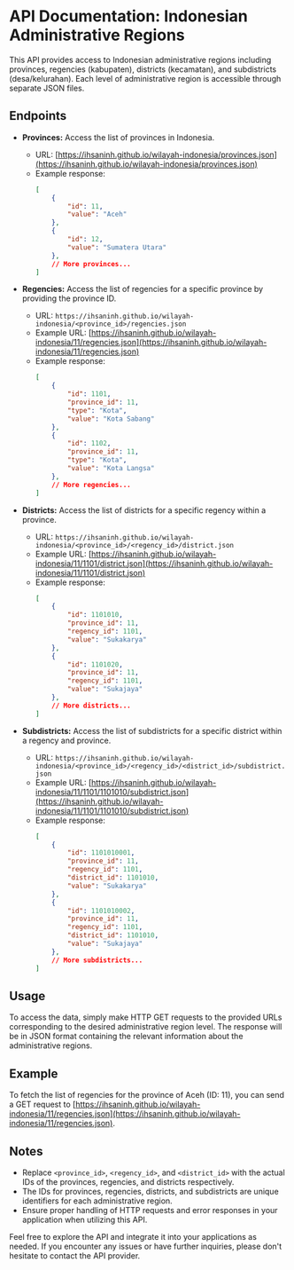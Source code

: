 # API Documentation: Indonesian Administrative Regions

This API provides access to Indonesian administrative regions including provinces, regencies (kabupaten), districts (kecamatan), and subdistricts (desa/kelurahan). Each level of administrative region is accessible through separate JSON files.

## Endpoints

- **Provinces:** Access the list of provinces in Indonesia.
  - URL: [https://ihsaninh.github.io/wilayah-indonesia/provinces.json](https://ihsaninh.github.io/wilayah-indonesia/provinces.json)
  - Example response:
    ```json
    [
        {
            "id": 11,
            "value": "Aceh"
        },
        {
            "id": 12,
            "value": "Sumatera Utara"
        },
        // More provinces...
    ]
    ```

- **Regencies:** Access the list of regencies for a specific province by providing the province ID.
  - URL: `https://ihsaninh.github.io/wilayah-indonesia/<province_id>/regencies.json`
  - Example URL: [https://ihsaninh.github.io/wilayah-indonesia/11/regencies.json](https://ihsaninh.github.io/wilayah-indonesia/11/regencies.json)
  - Example response:
    ```json
    [
        {
            "id": 1101,
            "province_id": 11,
            "type": "Kota",
            "value": "Kota Sabang"
        },
        {
            "id": 1102,
            "province_id": 11,
            "type": "Kota",
            "value": "Kota Langsa"
        },
        // More regencies...
    ]
    ```

- **Districts:** Access the list of districts for a specific regency within a province.
  - URL: `https://ihsaninh.github.io/wilayah-indonesia/<province_id>/<regency_id>/district.json`
  - Example URL: [https://ihsaninh.github.io/wilayah-indonesia/11/1101/district.json](https://ihsaninh.github.io/wilayah-indonesia/11/1101/district.json)
  - Example response:
    ```json
    [
        {
            "id": 1101010,
            "province_id": 11,
            "regency_id": 1101,
            "value": "Sukakarya"
        },
        {
            "id": 1101020,
            "province_id": 11,
            "regency_id": 1101,
            "value": "Sukajaya"
        },
        // More districts...
    ]
    ```

- **Subdistricts:** Access the list of subdistricts for a specific district within a regency and province.
  - URL: `https://ihsaninh.github.io/wilayah-indonesia/<province_id>/<regency_id>/<district_id>/subdistrict.json`
  - Example URL: [https://ihsaninh.github.io/wilayah-indonesia/11/1101/1101010/subdistrict.json](https://ihsaninh.github.io/wilayah-indonesia/11/1101/1101010/subdistrict.json)
  - Example response:
    ```json
    [
        {
            "id": 1101010001,
            "province_id": 11,
            "regency_id": 1101,
            "district_id": 1101010,
            "value": "Sukakarya"
        },
        {
            "id": 1101010002,
            "province_id": 11,
            "regency_id": 1101,
            "district_id": 1101010,
            "value": "Sukajaya"
        },
        // More subdistricts...
    ]
    ```

## Usage

To access the data, simply make HTTP GET requests to the provided URLs corresponding to the desired administrative region level. The response will be in JSON format containing the relevant information about the administrative regions.

## Example

To fetch the list of regencies for the province of Aceh (ID: 11), you can send a GET request to [https://ihsaninh.github.io/wilayah-indonesia/11/regencies.json](https://ihsaninh.github.io/wilayah-indonesia/11/regencies.json).

## Notes

- Replace `<province_id>`, `<regency_id>`, and `<district_id>` with the actual IDs of the provinces, regencies, and districts respectively.
- The IDs for provinces, regencies, districts, and subdistricts are unique identifiers for each administrative region.
- Ensure proper handling of HTTP requests and error responses in your application when utilizing this API.

Feel free to explore the API and integrate it into your applications as needed. If you encounter any issues or have further inquiries, please don't hesitate to contact the API provider.
